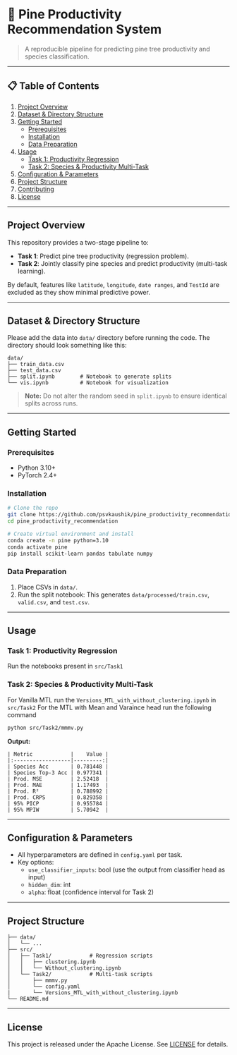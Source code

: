 
# 🌲 Pine Productivity Recommendation System

> A reproducible pipeline for predicting pine tree productivity and species classification.

---

## 📋 Table of Contents
1. [Project Overview](#project-overview)
2. [Dataset & Directory Structure](#dataset--directory-structure)
3. [Getting Started](#getting-started)
   - [Prerequisites](#prerequisites)
   - [Installation](#installation)
   - [Data Preparation](#data-preparation)
4. [Usage](#usage)
   - [Task 1: Productivity Regression](#task-1-productivity-regression)
   - [Task 2: Species & Productivity Multi-Task](#task-2-species--productivity-multi-task)
5. [Configuration & Parameters](#configuration--parameters)
6. [Project Structure](#project-structure)
7. [Contributing](#contributing)
8. [License](#license)

---

## Project Overview
This repository provides a two-stage pipeline to:

- **Task 1**: Predict pine tree productivity (regression problem).
- **Task 2**: Jointly classify pine species and predict productivity (multi-task learning).

By default, features like `latitude`, `longitude`, `date ranges`, and `TestId` are excluded as they show minimal predictive power.

---

## Dataset & Directory Structure

Please add the data into `data/` directory before running the code. The directory should look something like this:

```
data/
├── train_data.csv            
├── test_data.csv                  
├── split.ipynb        # Notebook to generate splits 
└── vis.ipynb          # Notebook for visualization
```

> **Note:** Do not alter the random seed in `split.ipynb` to ensure identical splits across runs.

---

## Getting Started

### Prerequisites
- Python 3.10+
- PyTorch 2.4+



### Installation

```bash
# Clone the repo
git clone https://github.com/psvkaushik/pine_productivity_recommendation.git
cd pine_productivity_recommendation

# Create virtual environment and install
conda create -n pine python=3.10
conda activate pine
pip install scikit-learn pandas tabulate numpy
```


### Data Preparation

1. Place CSVs in `data/`.
2. Run the split notebook:
   This generates `data/processed/train.csv`, `valid.csv`, and `test.csv`.

---

## Usage

### Task 1: Productivity Regression
Run the notebooks present in `src/Task1`


### Task 2: Species & Productivity Multi-Task
For Vanilla MTL run the `Versions_MTL_with_without_clustering.ipynb` in `src/Task2`
For the MTL with Mean and Varaince head run the following command
```bash
python src/Task2/mmmv.py 
```
**Output:** 
```
| Metric            |    Value |
|:------------------|---------:|
| Species Acc       | 0.781448 |
| Species Top-3 Acc | 0.977341 |
| Prod. MSE         | 2.52418  |
| Prod. MAE         | 1.17493  |
| Prod. R²          | 0.788992 |
| Prod. CRPS        | 0.829358 |
| 95% PICP          | 0.955784 |
| 95% MPIW          | 5.70942  |
```

---

## Configuration & Parameters

- All hyperparameters are defined in `config.yaml` per task.
- Key options:
  - `use_classifier_inputs`: bool (use the output from classifier head as input)
  - `hidden_dim`: int
  - `alpha`: float (confidence interval for Task 2)

---

## Project Structure

```
├── data/
│   └── ...
├── src/
│   ├── Task1/            # Regression scripts
│   │   ├── clustering.ipynb
│   │   └── Without_clustering.ipynb
│   └── Task2/            # Multi-task scripts
│       ├── mmmv.py
│       └── config.yaml
|       └── Versions_MTL_with_without_clustering.ipynb
└── README.md
```


---

## License
This project is released under the Apache License. See [LICENSE](LICENSE) for details.


